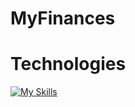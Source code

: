 # MyFinances

# Technologies
[![My Skills](https://skillicons.dev/icons?i=html,css,bootstrap,js,ts,react)](https://skillicons.dev)